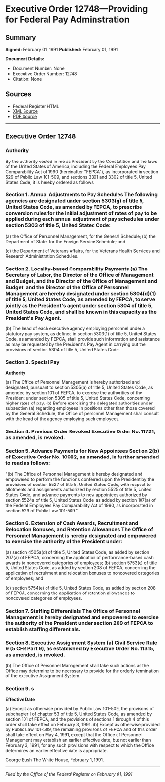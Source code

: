 # Executive Order 12748—Providing for Federal Pay Adminstration

## Summary

**Signed:** February 01, 1991
**Published:** February 01, 1991

**Document Details:**
- Document Number: None
- Executive Order Number: 12748
- Citation: None

## Sources
- [Federal Register HTML](https://www.presidency.ucsb.edu/documents/executive-order-12748-providing-for-federal-pay-adminstration)
- [XML Source](None)
- [PDF Source](None)

---

## Executive Order 12748

### Authority

By the authority vested in me as President by the Constutition and the laws of the United States of America, including the Federal Employees Pay Comparability Act of 1990 (hereinafter "FEPCA"), as incorporated in section 529 of Public Law 101-509, and sections 3301 and 3302 of title 5, United States Code, it is hereby ordered as follows:
### Section 1. Annual Adjustments to Pay Schedules The following agencies are designated under section 5303(g) of title 5, United States Code, as amended by FEPCA, to prescribe conversion rules for the initial adjustment of rates of pay to be applied during each annual adjustment of pay schedules under section 5303 of title 5, United Stated Code:

(a) the Office of Personnel Management, for the General Schedule;
(b) the Department of State, for the Foreign Service Schedule; and

(c) the Department of Veterans Affairs, for the Veterans Health Services and Research Administration Schedules.
### Section 2. Locality-based Comparability Payments (a) The Secretary of Labor, the Director of the Office of Management and Budget, and the Director of the Office of Management and Budget, and the Director of the Office of Personnel Management are hereby designated under section 5304(d)(1) of title 5, United States Code, as amended by FEPCA, to serve jointly as the President's agent under section 5304 of title 5, United States Code, and shall be known in this capacity as the President's Pay Agent.

(b) The head of each executive agency employing personnel under a statutory pay system, as defined in section 5303(1) of title 5, United States Code, as amended by FEPCA, shall provide such information and assistance as may be requested by the President's Pay Agent in carrying out the provisions of section 5304 of title 5, United States Code.
### Section 3. Special Pay

**Authority**

(a) The Office of Personnel Management is hereby authorized and designated, pursuant to section 5305(a) of title 5, United States Code, as amended by section 101 of FEPCA, to exercise the authorities of the President under section 5305 of title 5, United States Code, concerning higher rates of pay.
(b) Before exercising the delegated authorities under subsection (a) regarding employees in positions other than those covered by the General Schedule, the Office of personnel Management shall consult with the head of the agency employing such employees.

### Section 4. Previous Order Revoked Executive Order No. 11721, as amended, is revoked.

### Section 5. Advance Payments for New Appointees Section 2(b) of Executive Order No. 10982, as amended, is further amended to read as follows:

"(b) The Office of Personnel Management is hereby designated and empowered to perform the functions conferred upon the President by the provisions of section 5527 of title 5, United States Code, with respect to allotments and assignments authorized by section 5525 of title 5, United States Code, and advance payments to new appointees authorized by section 5524a of title 5, United States Code, as added by section 107(a) of the Federal Employees Pay Comparability Act of 1990, as incorporated in section 529 of Public Law 101-509."
### Section 6. Extension of Cash Awards, Recruitment and Relocation Bonuses, and Retention Allowances The Office of Personnel Management is hereby designated and empowered to exercise the authority of the President under:

(a) section 4505a(d) of title 5, United States Code, as added by section 207(a) of FEPCA, concerning the application of performance-based cash awards to noncovered categories of employees;
(b) section 5753(e) of title 5, United States Code, as added by section 208 of FEPCA, concerning the application of recruitment and relocation bonuses to noncovered categories of employees; and

(c) section 5754(e) of title 5, United States Code, as added by section 208 of FEPCA, concerning the application of retention allowances to noncovered categories of employees.
### Section 7. Staffing Differentials The Office of Personnel Management is hereby designated and empowered to exercise the authority of the President under section 209 of FEPCA to establish staffing differentials.

### Section 8. Executive Assignment System (a) Civil Service Rule 9 (5 CFR Part 9), as established by Executive Order No. 11315, as amended, is revoked.

(b) The Office of Personnel Management shall take such actions as the Office may determine to be necessary to provide for the orderly termination of the executive Assignment System.
### Section 9. s

**Effective Date**

(a) Except as otherwise provided by Public Law 101-509, the provisons of subchapter I of chapter 53 of title 5, United States Code, as amended by section 101 of FEPCA, and the provisions of sections 1 through 4 of this order shall take effect on February 3, 1991.
(b) Except as otherwise provided by Public Law 101-509, the remaining provisons of FEPCA and of this order shall take effect on May 4, 1991, except that the Office of Personnel Management may establish an earlier effective date, but not earlier than February 3, 1991, for any such provisions with respect to which the Office determines an earlier effective date is appropriate.

George Bush
The White House,
February 1, 1991.

---

*Filed by the Office of the Federal Register on February 01, 1991*
